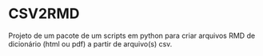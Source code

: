 # CSV2RMD
Projeto de um pacote  de um scripts em python para criar arquivos RMD de dicionário (html ou pdf) a partir de arquivo(s) csv. 
